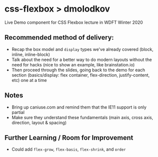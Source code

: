 # css-flexbox > dmolodkov

Live Demo component for CSS Flexbox lecture in WDFT Winter 2020

## Recommended method of delivery:
- Recap the box model and `display` types we've already covered (block, inline, inline-block)
- Talk about the need for a better way to do modern layouts without the need for hacks (nice to show an example, like brainstation.io)
- Then proceed through the slides, going back to the demo for each section (basics/display: flex container, flex-direction, justify-content, etc) one at a time

## Notes
- Bring up caniuse.com and remind them that the IE11 support is only partial
- Make sure they understand these fundamentals (main axis, cross axis, direction, layout & spacing)

## Further Learning / Room for Improvement
- Could add `flex-grow`, `flex-basis`, `flex-shrink`, and `order`